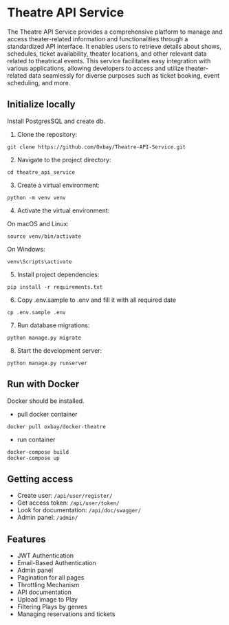 # Theatre API Service

The Theatre API Service provides a comprehensive platform to manage and access theater-related information and functionalities through a standardized API interface. It enables users to retrieve details about shows, schedules, ticket availability, theater locations, and other relevant data related to theatrical events. This service facilitates easy integration with various applications, allowing developers to access and utilize theater-related data seamlessly for diverse purposes such as ticket booking, event scheduling, and more.

## Initialize locally
Install PostgresSQL and create db.

1. Clone the repository:
```
git clone https://github.com/Oxbay/Theatre-API-Service.git
```
2. Navigate to the project directory:
```
cd theatre_api_service
```

3. Create a virtual environment:
```
python -m venv venv
```
4. Activate the virtual environment:

On macOS and Linux:
```
source venv/bin/activate
```
On Windows:
```
venv\Scripts\activate
```
5. Install project dependencies:
```
pip install -r requirements.txt
```
6. Copy .env.sample to .env and fill it with all required date
```
cp .env.sample .env
```
7. Run database migrations:
```
python manage.py migrate
```
8. Start the development server:
```
python manage.py runserver
```

## Run with Docker
Docker should be installed.

+ pull docker container
``` 
docker pull oxbay/docker-theatre
```
+ run container
```
docker-compose build
docker-compose up
```

## Getting access
+ Create user: `/api/user/register/`
+ Get access token: `/api/user/token/`
+ Look for documentation: `/api/doc/swagger/`
+ Admin panel: `/admin/`

## Features
+ JWT Authentication
+ Email-Based Authentication
+ Admin panel
+ Pagination for all pages
+ Throttling Mechanism
+ API documentation
+ Upload image to Play
+ Filtering Plays by genres
+ Managing reservations and tickets

